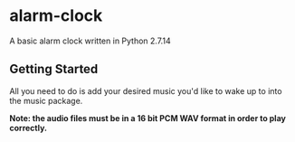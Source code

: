 # alarm-clock
A basic alarm clock written in Python 2.7.14

## Getting Started
All you need to do is add your desired music you'd like to wake up to into the music package.

**Note: the audio files must be in a 16 bit PCM WAV format in order to play correctly.**
